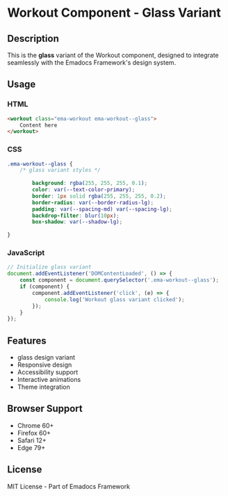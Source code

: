 # Workout Component - Glass Variant

## Description
This is the **glass** variant of the Workout component, designed to integrate seamlessly with the Emadocs Framework's design system.

## Usage

### HTML
```html
<workout class="ema-workout ema-workout--glass">
    Content here
</workout>
```

### CSS
```css
.ema-workout--glass {
    /* glass variant styles */
    
        background: rgba(255, 255, 255, 0.1);
        color: var(--text-color-primary);
        border: 1px solid rgba(255, 255, 255, 0.2);
        border-radius: var(--border-radius-lg);
        padding: var(--spacing-md) var(--spacing-lg);
        backdrop-filter: blur(10px);
        box-shadow: var(--shadow-lg);
    
}
```

### JavaScript
```javascript
// Initialize glass variant
document.addEventListener('DOMContentLoaded', () => {
    const component = document.querySelector('.ema-workout--glass');
    if (component) {
        component.addEventListener('click', (e) => {
            console.log('Workout glass variant clicked');
        });
    }
});
```

## Features
- glass design variant
- Responsive design
- Accessibility support
- Interactive animations
- Theme integration

## Browser Support
- Chrome 60+
- Firefox 60+
- Safari 12+
- Edge 79+

## License
MIT License - Part of Emadocs Framework
